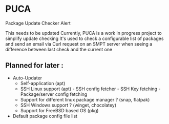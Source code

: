 # PUCA
Package Update Checker Alert

This needs to be updated
Currently, PUCA is a work in progress project to simplify update checking
It's used to check a configurable list of packages and send an email via Curl request on an SMPT server when seeing a difference between last check and the current one


## Planned for later :
- Auto-Updater
	- Self-application (apt)
	- SSH Linux support (apt)
        	- SSH config fetcher
	        	- SSH Key fetching
			- Package/server config fetching
	- Support for different linux package manager ? (snap, flatpak)
	- SSH Windows support ? (winget, chocolatey)
	- Support for FreeBSD based OS (pkg)
- Default package config file list

